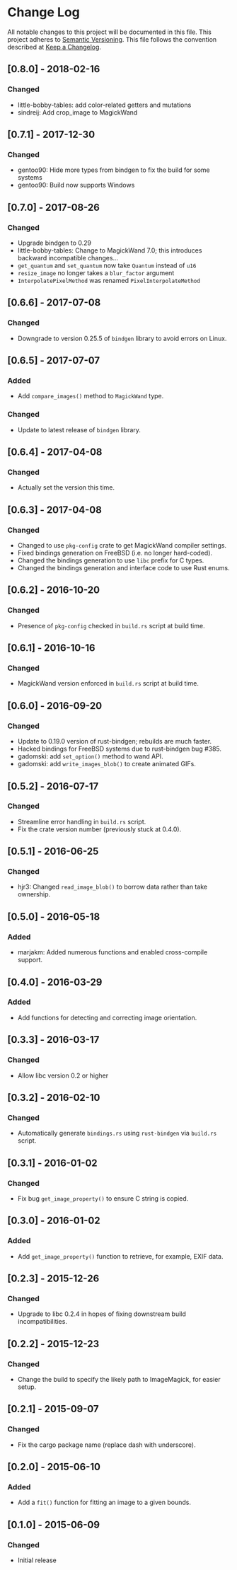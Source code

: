 # Change Log

All notable changes to this project will be documented in this file.
This project adheres to [Semantic Versioning](http://semver.org/).
This file follows the convention described at
[Keep a Changelog](http://keepachangelog.com/en/1.0.0/).

## [0.8.0] - 2018-02-16
### Changed
- little-bobby-tables: add color-related getters and mutations
- sindreij: Add crop_image to MagickWand

## [0.7.1] - 2017-12-30
### Changed
- gentoo90: Hide more types from bindgen to fix the build for some systems
- gentoo90: Build now supports Windows

## [0.7.0] - 2017-08-26
### Changed
- Upgrade bindgen to 0.29
- little-bobby-tables: Change to MagickWand 7.0;
  this introduces backward incompatible changes...
- `get_quantum` and `set_quantum` now take `Quantum` instead of `u16`
- `resize_image` no longer takes a `blur_factor` argument
- `InterpolatePixelMethod` was renamed `PixelInterpolateMethod`

## [0.6.6] - 2017-07-08
### Changed
- Downgrade to version 0.25.5 of `bindgen` library to avoid errors on Linux.

## [0.6.5] - 2017-07-07
### Added
- Add `compare_images()` method to `MagickWand` type.
### Changed
- Update to latest release of `bindgen` library.

## [0.6.4] - 2017-04-08
### Changed
- Actually set the version this time.

## [0.6.3] - 2017-04-08
### Changed
- Changed to use `pkg-config` crate to get MagickWand compiler settings.
- Fixed bindings generation on FreeBSD (i.e. no longer hard-coded).
- Changed the bindings generation to use `libc` prefix for C types.
- Changed the bindings generation and interface code to use Rust enums.

## [0.6.2] - 2016-10-20
### Changed
- Presence of `pkg-config` checked in `build.rs` script at build time.

## [0.6.1] - 2016-10-16
### Changed
- MagickWand version enforced in `build.rs` script at build time.

## [0.6.0] - 2016-09-20
### Changed
- Update to 0.19.0 version of rust-bindgen; rebuilds are much faster.
- Hacked bindings for FreeBSD systems due to rust-bindgen bug #385.
- gadomski: add `set_option()` method to wand API.
- gadomski: add `write_images_blob()` to create animated GIFs.

## [0.5.2] - 2016-07-17
### Changed
- Streamline error handling in `build.rs` script.
- Fix the crate version number (previously stuck at 0.4.0).

## [0.5.1] - 2016-06-25
### Changed
- hjr3: Changed `read_image_blob()` to borrow data rather than take ownership.

## [0.5.0] - 2016-05-18
### Added
- marjakm: Added numerous functions and enabled cross-compile support.

## [0.4.0] - 2016-03-29
### Added
- Add functions for detecting and correcting image orientation.

## [0.3.3] - 2016-03-17
### Changed
- Allow libc version 0.2 or higher

## [0.3.2] - 2016-02-10
### Changed
- Automatically generate `bindings.rs` using `rust-bindgen` via `build.rs` script.

## [0.3.1] - 2016-01-02
### Changed
- Fix bug `get_image_property()` to ensure C string is copied.

## [0.3.0] - 2016-01-02
### Added
- Add `get_image_property()` function to retrieve, for example, EXIF data.

## [0.2.3] - 2015-12-26
### Changed
- Upgrade to libc 0.2.4 in hopes of fixing downstream build incompatibilities.

## [0.2.2] - 2015-12-23
### Changed
- Change the build to specify the likely path to ImageMagick, for easier setup.

## [0.2.1] - 2015-09-07
### Changed
- Fix the cargo package name (replace dash with underscore).

## [0.2.0] - 2015-06-10
### Added
- Add a `fit()` function for fitting an image to a given bounds.

## [0.1.0] - 2015-06-09
### Changed
- Initial release
